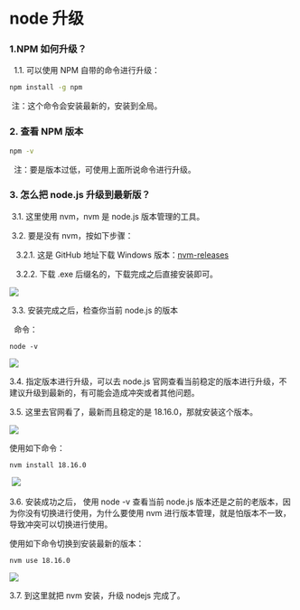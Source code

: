# node 升级

### 1.NPM 如何升级？

  1.1. 可以使用 NPM 自带的命令进行升级：

```cmd
npm install -g npm
```

 注：这个命令会安装最新的，安装到全局。

### 2. 查看 NPM 版本

```bash
npm -v
```

  注：要是版本过低，可使用上面所说命令进行升级。

### 3. 怎么把 node.js 升级到最新版？

 3.1. 这里使用 nvm，nvm 是 node.js 版本管理的工具。

 3.2. 要是没有 nvm，按如下步骤：

   3.2.1. 这是 GitHub 地址下载 Windows 版本：[nvm-releases](https://github.com/coreybutler/nvm-windows/releases "https://github.com/coreybutler/nvm-windows/releases")

   3.2.2. 下载 .exe 后缀名的，下载完成之后直接安装即可。 

![](https://img-blog.csdnimg.cn/e5d40d4abfce4760b1b2e71a23951eb8.png)

 3.3. 安装完成之后，检查你当前 node.js 的版本

  命令：

```
node -v
```

![](https://img-blog.csdnimg.cn/690102c5b14a4013910d4ef9941b44d6.png)

3.4. 指定版本进行升级，可以去 node.js 官网查看当前稳定的版本进行升级，不建议升级到最新的，有可能会造成冲突或者其他问题。

3.5. 这里去官网看了，最新而且稳定的是 18.16.0，那就安装这个版本。

![](https://img-blog.csdnimg.cn/1408bcc693ef4e00ae4ec9568d9ba376.png)

使用如下命令：

```
nvm install 18.16.0
```

 ![](https://img-blog.csdnimg.cn/e9ea0b6f487d4db8a1b3a66d0e441e1d.png)

3.6. 安装成功之后， 使用 node -v 查看当前 node.js 版本还是之前的老版本，因为你没有切换进行使用，为什么要使用 nvm 进行版本管理，就是怕版本不一致，导致冲突可以切换进行使用。

使用如下命令切换到安装最新的版本：

```
nvm use 18.16.0
```

![](https://img-blog.csdnimg.cn/18a794b4aa4a456db942625f360a2c21.png)

3.7. 到这里就把 nvm 安装，升级 nodejs 完成了。